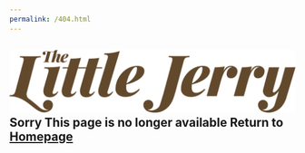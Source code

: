 ```yaml
---
permalink: /404.html
---
```


  <body>
    <section id="main-container" class="main-container">
      <h1 class="heading-primary">
        <img
          src="img/TheLittleJerryLogo_brown.svg"
          class="heading-primary--main"
          alt="The Little Jerry"
        />
        <!-- <span class="heading-primary--sub">Summer 2019</span> -->
        <span class="heading-primary--sub">Sorry This page is no longer available</span>
          <span class="heading-primary--sub heading-primary--sub2"
          >Return to
          <a
            href="../index.html"
            class="primary-color"
            target="_self"
            >Homepage</a
          >
          </span
        >
      </h1>
    </section>
    <section id="social" class="social">
      <div class="flex-center">
        <a href="https://soundcloud.com/smalljerry" target="_blank">
          <i class="fab fa-soundcloud icon-3d"></i>
        </a>
        <a href="https://www.instagram.com/littlejerryto/" target="_blank">
          <i class="fab fa-instagram icon-3d"></i>
        </a>
      </div>
    </section>

  </body>
